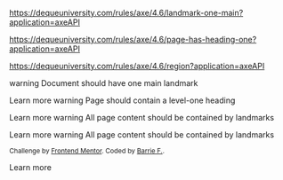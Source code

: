 
https://dequeuniversity.com/rules/axe/4.6/landmark-one-main?application=axeAPI

https://dequeuniversity.com/rules/axe/4.6/page-has-heading-one?application=axeAPI

https://dequeuniversity.com/rules/axe/4.6/region?application=axeAPI




warning
Document should have one main landmark

<html lang="en">

Learn more
warning
Page should contain a level-one heading

<html lang="en">

Learn more
warning
All page content should be contained by landmarks

<div class="card">

Learn more
warning
All page content should be contained by landmarks

<div class="attribution">
      <p>
        <small>
          Challenge by
          <a href="https://www.frontendmentor.io?ref=challenge" target="_blank">Frontend Mentor</a>. Coded by <a href="#">Barrie F.</a>.
        </small>
      </p>
    </div>

Learn more 